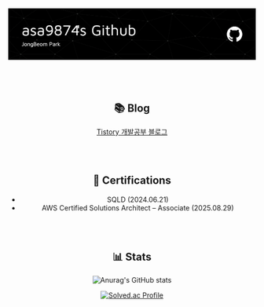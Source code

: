 <h3 align="center"><img src="./head_img.png"></h3>
<div align="center">  
<br><br>

<h2>📚 Blog</h2>

[Tistory 개발공부 블로그](https://asa9874.tistory.com/)

<br><br>


<h2>📜 Certifications</h2>

- SQLD (2024.06.21)
- AWS Certified Solutions Architect – Associate (2025.08.29)

<br><br>

<h2>📊 Stats</h2>

![Anurag's GitHub stats](https://github-readme-stats.vercel.app/api?username=asa9874&show_icons=true&theme=radical)      

[![Solved.ac Profile](http://mazassumnida.wtf/api/v2/generate_badge?boj=asa9874)](https://solved.ac/asa9874/)
